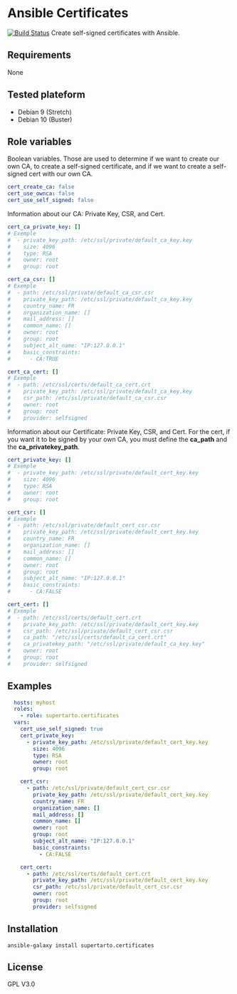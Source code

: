 # Ansible Certificates
[![Build Status](https://travis-ci.org/supertarto/ansible-certificates.svg?branch=master)](https://travis-ci.org/supertarto/ansible-certificates)
Create self-signed certificates with Ansible.

## Requirements
None

## Tested plateform
* Debian 9 (Stretch)
* Debian 10 (Buster)

## Role variables
Boolean variables. Those are used to determine if we want to create our own CA, to create a self-signed certificate, and if we want to create a self-signed cert with our own CA.
```yml
cert_create_ca: false
cert_use_ownca: false
cert_use_self_signed: false
```
Information about our CA: Private Key, CSR, and Cert. 
```yml
cert_ca_private_key: []
# Exemple
#  - private_key_path: /etc/ssl/private/default_ca_key.key
#    size: 4096
#    type: RSA
#    owner: root
#    group: root

cert_ca_csr: []
# Exemple
#  - path: /etc/ssl/private/default_ca_csr.csr
#    private_key_path: /etc/ssl/private/default_ca_key.key
#    country_name: FR
#    organization_name: []
#    mail_address: []
#    common_name: []
#    owner: root
#    group: root
#    subject_alt_name: "IP:127.0.0.1"
#    basic_constraints:
#      - CA:TRUE

cert_ca_cert: []
# Exemple
#  - path: /etc/ssl/certs/default_ca_cert.crt
#    private_key_path: /etc/ssl/private/default_ca_key.key
#    csr_path: /etc/ssl/private/default_ca_csr.csr
#    owner: root
#    group: root
#    provider: selfsigned
```
Information about our Certificate: Private Key, CSR, and Cert. For the cert, if you want it to be signed by your own CA, you must define the **ca_path** and the **ca_privatekey_path**.
```yml
cert_private_key: []
# Exemple
#  - private_key_path: /etc/ssl/private/default_cert_key.key
#    size: 4096
#    type: RSA
#    owner: root
#    group: root

cert_csr: []
# Exemple
#  - path: /etc/ssl/private/default_cert_csr.csr
#    private_key_path: /etc/ssl/private/default_cert_key.key
#    country_name: FR
#    organization_name: []
#    mail_address: []
#    common_name: []
#    owner: root
#    group: root
#    subject_alt_name: "IP:127.0.0.1"
#    basic_constraints:
#      - CA:FALSE

cert_cert: []
# Exemple
#  - path: /etc/ssl/certs/default_cert.crt
#    private_key_path: /etc/ssl/private/default_cert_key.key
#    csr_path: /etc/ssl/private/default_cert_csr.csr
#    ca_path: "/etc/ssl/certs/default_ca_cert.crt"
#    ca_privatekey_path: "/etc/ssl/private/default_ca_key.key"
#    owner: root
#    group: root
#    provider: selfsigned
```

## Examples
```yml
  hosts: myhost
  roles:
    - role: supertarto.certificates
  vars:
    cert_use_self_signed: true  
    cert_private_key:
      - private_key_path: /etc/ssl/private/default_cert_key.key
        size: 4096
        type: RSA
        owner: root
        group: root

    cert_csr:
      - path: /etc/ssl/private/default_cert_csr.csr
        private_key_path: /etc/ssl/private/default_cert_key.key
        country_name: FR
        organization_name: []
        mail_address: []
        common_name: []
        owner: root
        group: root
        subject_alt_name: "IP:127.0.0.1"
        basic_constraints:
          - CA:FALSE

    cert_cert:
      - path: /etc/ssl/certs/default_cert.crt
        private_key_path: /etc/ssl/private/default_cert_key.key
        csr_path: /etc/ssl/private/default_cert_csr.csr
        owner: root
        group: root
        provider: selfsigned
```
## Installation
```
ansible-galaxy install supertarto.certificates
```
## License
GPL V3.0
